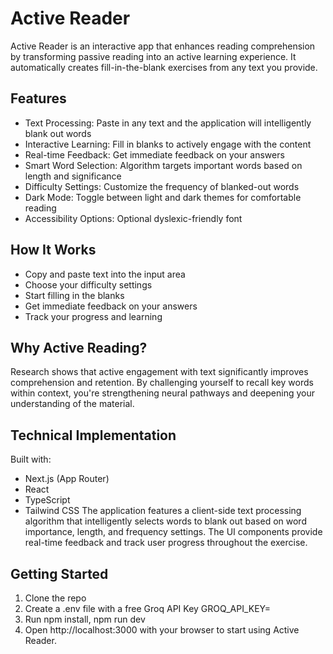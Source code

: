 # Active Reader
Active Reader is an interactive app that enhances reading comprehension by transforming passive reading into an active learning experience. It automatically creates fill-in-the-blank exercises from any text you provide.

## Features
* Text Processing: Paste in any text and the application will intelligently blank out words
* Interactive Learning: Fill in blanks to actively engage with the content
* Real-time Feedback: Get immediate feedback on your answers
* Smart Word Selection: Algorithm targets important words based on length and significance
* Difficulty Settings: Customize the frequency of blanked-out words
* Dark Mode: Toggle between light and dark themes for comfortable reading
* Accessibility Options: Optional dyslexic-friendly font

## How It Works
* Copy and paste text into the input area
* Choose your difficulty settings
* Start filling in the blanks
* Get immediate feedback on your answers
* Track your progress and learning

## Why Active Reading?
Research shows that active engagement with text significantly improves comprehension and retention. By challenging yourself to recall key words within context, you're strengthening neural pathways and deepening your understanding of the material.

## Technical Implementation
Built with:
* Next.js (App Router)
* React
* TypeScript
* Tailwind CSS
The application features a client-side text processing algorithm that intelligently selects words to blank out based on word importance, length, and frequency settings. The UI components provide real-time feedback and track user progress throughout the exercise.

## Getting Started
1. Clone the repo
2. Create a .env file with a free Groq API Key GROQ_API_KEY=
3. Run npm install, npm run dev
4. Open http://localhost:3000 with your browser to start using Active Reader.
